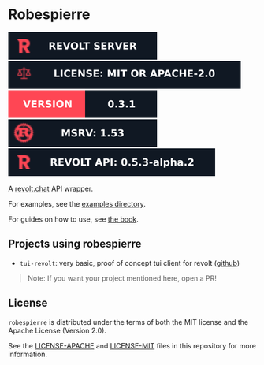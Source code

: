 # Robespierre

[![revolt server badge][]][revolt server link] ![license badge][] [![version badge][]][link] ![rust badge][] ![api version badge][]

A [revolt.chat][revolt] API wrapper.

For examples, see the [examples directory](examples).

For guides on how to use, see [the book](https://dblanovschi.github.io/robespierre).

## Projects using robespierre

- `tui-revolt`: very basic, proof of concept tui client for revolt ([github](https://github.com/dblanovschi/tui-revolt))

> Note: If you want your project mentioned here, open a PR!

## License

`robespierre` is distributed under the terms of both the MIT license and the Apache License (Version 2.0).

See the [LICENSE-APACHE][license apache] and [LICENSE-MIT][license mit] files in this repository for more information.

[version badge]: https://raw.githubusercontent.com/dblanovschi/robespierre/main/.assets/badges/version.svg
[link]: https://crates.io/crates/robespierre

[license badge]: https://raw.githubusercontent.com/dblanovschi/robespierre/main/.assets/badges/license.svg
[license mit]: ./LICENSE-MIT
[license apache]: ./LICENSE-APACHE

[revolt]: https://revolt.chat
[revolt server badge]: https://raw.githubusercontent.com/dblanovschi/robespierre/main/.assets/badges/revolt-server.svg
[revolt server link]: https://app.revolt.chat/invite/hk1w6fhf

[rust badge]: https://raw.githubusercontent.com/dblanovschi/robespierre/main/.assets/badges/msrv.svg

[api version badge]: https://raw.githubusercontent.com/dblanovschi/robespierre/main/.assets/badges/revolt-api.svg
